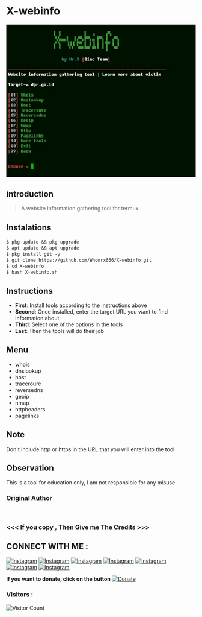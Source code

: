 # X-webinfo
![X-webinfo preview](X-webinfo.jpg)

## introduction
> A website information gathering tool for termux

## Instalations
```
$ pkg update && pkg upgrade
$ apt update && apt upgrade
$ pkg install git -y
$ git clone https://github.com/Whomrx666/X-webinfo.git
$ cd X-webinfo
$ bash X-webinfo.sh
```

## Instructions
- **First**: Install tools according to the instructions above 
- **Second**: Once installed, enter the target URL you want to find information about
- **Third**: Select one of the options in the tools
- **Last**: Then the tools will do their job

## Menu
* whois <br>
* dnslookup <br>
* host <br>
* traceroure <br>
* reversedns <br>
* geoip <br>
* nmap <br>
* httpheaders <br>
* pagelinks <br>

## Note
Don't include http or https in the URL that you will enter into the tool

## Observation
This is a tool for education only, I am not responsible for any misuse
### Original Author
<a href="https://github.com/Whomrx666"><img src="https://img.shields.io/badge/Original-Author-brightgreen.svg" alt=""/></a>

### <<< If you copy , Then Give me The Credits >>>

## CONNECT WITH ME :

[![Instagram](https://img.shields.io/badge/WEBSITE-VISIT-yellow?style=for-the-badge&logo=blogger)](https://whomrxhackers.blogspot.com/)
[![Instagram](https://img.shields.io/badge/TWITTER-FOLLOW-red?style=for-the-badge&logo=x)](https://twitter.com/whomrx666)
[![Instagram](https://img.shields.io/badge/YOUTUBE-SUBSCRIBE-red?style=for-the-badge&logo=youtube)](https://youtube.com/@whomrx666)
[![Instagram](https://img.shields.io/badge/FACEBOOK-LIKE-red?style=for-the-badge&logo=facebook)](https://facebook.com/https://www.facebook.com/whomrx.666)
[![Instagram](https://img.shields.io/badge/TELEGRAM-CONNECT-red?style=for-the-badge&logo=telegram)](https://t.me/@Whomr_X)
[![Instagram](https://img.shields.io/badge/WHATSAPP-CONTACT-red?style=for-the-badge&logo=whatsapp)](https://wa.me/6285933663749)
[![Instagram](https://img.shields.io/badge/TIKTOK-FOLLOW-red?style=for-the-badge&logo=tiktok)](https://www.tiktok.com/@whomr.x)

**If you want to donate, click on the button**
<a href="https://saweria.co/whomrx"><img title="Donate" src="https://img.shields.io/badge/Donate-X webinfo-yellow?style=for-the-badge&logo=github"></a>

### Visitors :
![Visitor Count](https://profile-counter.glitch.me/Whomrx666/count.svg)
